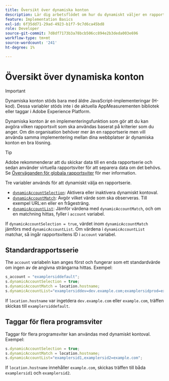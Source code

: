 ```yaml
---
title: Översikt över dynamiska konton
description: Lär dig arbetsflödet om hur du dynamiskt väljer en rapportserie med H-kod.
feature: Implementation Basics
exl-id: 6f35dd71-29ad-4923-b1f7-9c7d6ca45bd8
role: Developer
source-git-commit: 7d8df7173b3a78bcb506cc894e2b3deda003e696
workflow-type: tm+mt
source-wordcount: '241'
ht-degree: 1%

---
```


# Översikt över dynamiska konton

>[!IMPORTANT]
>
>Dynamiska konton stöds bara med äldre JavaScript-implementeringar (H-kod). Dessa variabler stöds inte i de aktuella AppMeasurementen bibliotek eller taggar i Adobe Experience Platform.

Dynamiska konton är en implementeringsfunktion som gör att du kan avgöra vilken rapportsvit som ska användas baserat på kriterier som du anger. Om din organisation behöver mer än en rapportserie men vill använda samma implementering mellan dina webbplatser är dynamiska konton en bra lösning.

>[!TIP]
>
>Adobe rekommenderar att du skickar data till en enda rapportserie och sedan använder virtuella rapportsviter för att separera data om det behövs. Se [Överväganden för globala rapportsviter](../../../prepare/global-rs.md) för mer information.

Tre variabler används för att dynamiskt välja en rapportserie.

* [`dynamicAccountSelection`](dynamicaccountselection.md): Aktivera eller inaktivera dynamiskt kontoval.
* [`dynamicAccountMatch`](dynamicaccountmatch.md): Avgör vilket värde som ska observeras. Till exempel URL:en eller en frågesträng.
* [`dynamicAccountList`](dynamicaccountlist.md): Jämför värdena med `dynamicAccountMatch`, och om en matchning hittas, fyller i `account` variabel.

If `dynamicAccountSelection = true`, värdet inom `dynamicAccountMatch` jämförs med `dynamicAccountList`. Om värdena i `dynamicAccountList` matchar, så ingår rapportsvitens ID i `account` variabel.

## Standardrapportsserie

The `account` variabeln kan anges först och fungerar som ett standardvärde om ingen av de angivna strängarna hittas. Exempel:

```javascript
s_account = "examplersiddefault";
s.dynamicAccountSelection = true;
s.dynamicAccountMatch = location.hostname;
s.dynamicAccountList="examplersiddev=dev.example.com;examplersidprod=example.com";
```

If `location.hostname` var ingetdera `dev.example.com` eller `example.com`, träffen skickas till `examplersiddefault`.

## Taggar för flera programsviter

Taggar för flera programsviter kan användas med dynamiskt kontoval. Exempel:

```js
s.dynamicAccountSelection = true;
s.dynamicAccountMatch = location.hostname;
s.dynamicAccountList="examplersid1,examplersid2=example.com";
```

If `location.hostname` innehåller `example.com`, skickas träffen till båda `examplersid1` och `examplersid2`.
